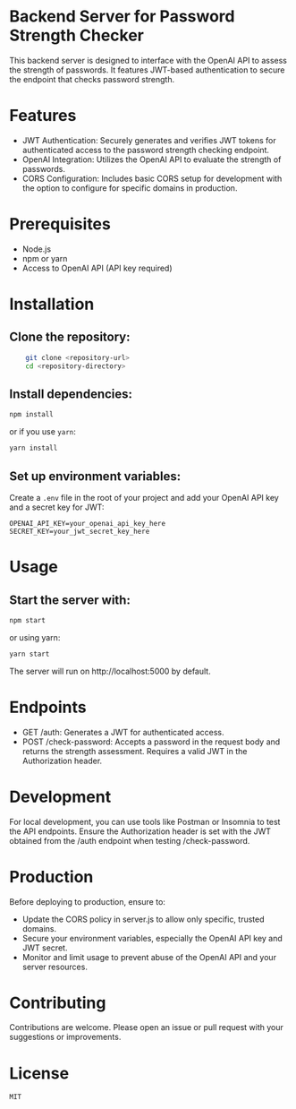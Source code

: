 # Backend Server for Password Strength Checker
This backend server is designed to interface with the OpenAI API to assess the strength of passwords. It features JWT-based authentication to secure the endpoint that checks password strength.

# Features
- JWT Authentication: Securely generates and verifies JWT tokens for authenticated access to the password strength checking endpoint.
- OpenAI Integration: Utilizes the OpenAI API to evaluate the strength of passwords.
- CORS Configuration: Includes basic CORS setup for development with the option to configure for specific domains in production.

# Prerequisites
- Node.js
- npm or yarn
- Access to OpenAI API (API key required)

# Installation

## Clone the repository:

```bash
    git clone <repository-url>
    cd <repository-directory>
```

## Install dependencies:

```bash
npm install
```

or if you use `yarn`:

```bash
yarn install
```

## Set up environment variables:

Create a `.env` file in the root of your project and add your OpenAI API key and a secret key for JWT:

```plaintext
OPENAI_API_KEY=your_openai_api_key_here
SECRET_KEY=your_jwt_secret_key_here
```

# Usage

## Start the server with:

```bash
npm start
```

or using yarn:

```bash
yarn start
```

The server will run on http://localhost:5000 by default.

# Endpoints

- GET /auth: Generates a JWT for authenticated access.
- POST /check-password: Accepts a password in the request body and returns the strength assessment. Requires a valid JWT in the Authorization header.

# Development

For local development, you can use tools like Postman or Insomnia to test the API endpoints. Ensure the Authorization header is set with the JWT obtained from the /auth endpoint when testing /check-password.

# Production

Before deploying to production, ensure to:

- Update the CORS policy in server.js to allow only specific, trusted domains.
- Secure your environment variables, especially the OpenAI API key and JWT secret.
- Monitor and limit usage to prevent abuse of the OpenAI API and your server resources.

# Contributing
Contributions are welcome. Please open an issue or pull request with your suggestions or improvements.

# License

`MIT`